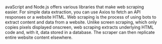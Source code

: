 avaScript and Node.js offers various libraries that make web scraping easier. For simple data extraction, you can use Axios to fetch an API responses or a website HTML. Web scraping is the process of using bots to extract content and data from a website. Unlike screen scraping, which only copies pixels displayed onscreen, web scraping extracts underlying HTML code and, with it, data stored in a database. The scraper can then replicate entire website content elsewhere.